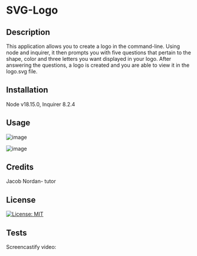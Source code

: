 # SVG-Logo

## Description

This application allows you to create a logo in the command-line. Using node and inquirer, it then prompts you with five questions that pertain to the shape, color and three letters you want displayed in your logo. After answering the questions, a logo is created and you are able to view it in the logo.svg file.

## Installation

Node v18.15.0, Inquirer 8.2.4

## Usage

![image](https://user-images.githubusercontent.com/123846514/236958189-7898a89c-f9cb-4416-a01f-17b4304cf4b0.png)

![image](https://user-images.githubusercontent.com/123846514/236958284-a11ea23d-dc95-4f8c-bbc9-6ab59efe05a4.png)

## Credits

Jacob Nordan- tutor

## License

[![License: MIT](https://img.shields.io/badge/License-MIT-yellow.svg)](https://opensource.org/licenses/MIT)

## Tests

Screencastify video:
